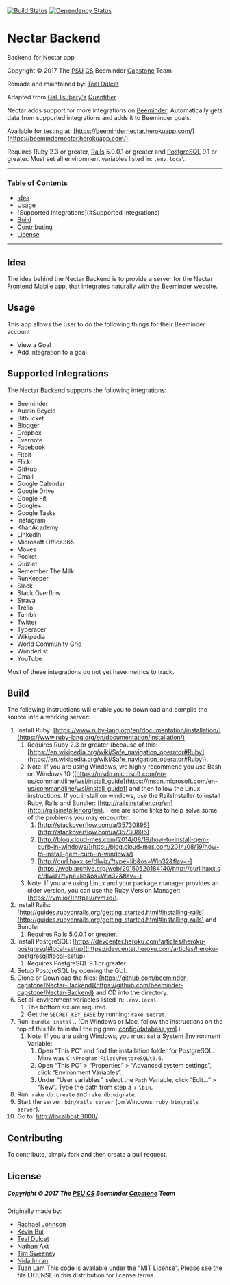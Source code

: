 [![Build Status](https://travis-ci.org/beeminder-capstone/Nectar-Backend.svg?branch=master)](https://travis-ci.org/beeminder-capstone/Nectar-Backend)
[![Dependency Status](https://www.versioneye.com/user/projects/58acea064ca76f0047de1862/badge.svg?style=flat)](https://www.versioneye.com/user/projects/58acea064ca76f0047de1862)

# Nectar Backend

Backend for Nectar app

Copyright © 2017 The [PSU](https://www.pdx.edu/) [CS](https://www.pdx.edu/computer-science/) Beeminder [Capstone](http://wiki.cs.pdx.edu/capstone/fall_2016/fall_2016.html) Team

Remade and maintained by: [Teal Dulcet](https://github.com/tdulcet)

Adapted from [Gal Tsubery's](https://github.com/tsubery/) [Quantifier](https://github.com/tsubery/quantifier/).

Nectar adds support for more integrations on [Beeminder](https://www.beeminder.com/). Automatically gets data from supported integrations and adds it to Beeminder goals.

Available for testing at: [https://beemindernectar.herokuapp.com/](https://beemindernectar.herokuapp.com/).

Requires Ruby 2.3 or greater, [Rails](http://guides.rubyonrails.org/getting_started.html) 5.0.0.1 or greater and [PostgreSQL](https://devcenter.heroku.com/articles/heroku-postgresql#local-setup) 9.1 or greater. Must set all environment variables listed in: `.env.local`.


---

### Table of Contents
 - [Idea](#Idea)
 - [Usage](#usage)
 - [Supported Integrations](#Supported Integrations)
 - [Build](#build)
 - [Contributing](#contributing)
 - [License](#license)
 
---


## Idea
The idea behind the Nectar Backend is to provide a server for the Nectar Frontend Mobile app, that integrates naturally with the Beeminder website.

## Usage
This app allows the user to do the following things for their Beeminder account

 * View a Goal
 * Add integration to a goal
 

## Supported Integrations
The Nectar Backend supports the following integrations:

* Beeminder
* Austin Bcycle
* Bitbucket
* Blogger
* Dropbox
* Evernote
* Facebook
* Fitbit
* Flickr
* GitHub
* Gmail
* Google Calendar
* Google Drive
* Google Fit
* Google+
* Google Tasks
* Instagram
* KhanAcademy
* LinkedIn
* Microsoft Office365
* Moves
* Pocket
* Quizlet
* Remember The Milk
* RunKeeper
* Slack
* Stack Overflow
* Strava
* Trello
* Tumblr
* Twitter
* Typeracer
* Wikipedia
* World Community Grid
* Wunderlist
* YouTube

Most of these integrations do not yet have metrics to track.


## Build
The following instructions will enable you to download and compile the source into a working server:


1. Install Ruby: [https://www.ruby-lang.org/en/documentation/installation/](https://www.ruby-lang.org/en/documentation/installation/)
    1. Requires Ruby 2.3 or greater (because of this: [https://en.wikipedia.org/wiki/Safe_navigation_operator#Ruby](https://en.wikipedia.org/wiki/Safe_navigation_operator#Ruby)).
    2. Note: If you are using Windows, we highly recommend you use Bash on Windows 10 ([https://msdn.microsoft.com/en-us/commandline/wsl/install_guide](https://msdn.microsoft.com/en-us/commandline/wsl/install_guide)) and then follow the Linux instructions. If you install on windows, use the RailsInstaller to install Ruby, Rails and Bundler: [http://railsinstaller.org/en](http://railsinstaller.org/en). Here are some links to help solve some of the problems you may encounter:
        1. [http://stackoverflow.com/a/35730896](http://stackoverflow.com/a/35730896)
        2. [http://blog.cloud-mes.com/2014/08/19/how-to-install-gem-curb-in-windows/](http://blog.cloud-mes.com/2014/08/19/how-to-install-gem-curb-in-windows/)
        3. [http://curl.haxx.se/dlwiz/?type=lib&os=Win32&flav=-](https://web.archive.org/web/20150520184140/http://curl.haxx.se/dlwiz/?type=lib&os=Win32&flav=-)
    3. Note: If you are using Linux and your package manager provides an older version, you can use the Ruby Version Manager: [https://rvm.io/](https://rvm.io/).
2. Install Rails: [http://guides.rubyonrails.org/getting_started.html#installing-rails](http://guides.rubyonrails.org/getting_started.html#installing-rails) and Bundler
    1. Requires Rails 5.0.0.1 or greater.
3. Install PostgreSQL: [https://devcenter.heroku.com/articles/heroku-postgresql#local-setup](https://devcenter.heroku.com/articles/heroku-postgresql#local-setup)
    1. Requires PostgreSQL 9.1 or greater.
4. Setup PostgreSQL by opening the GUI.
5. Clone or Download the files: [https://github.com/beeminder-capstone/Nectar-Backend](https://github.com/beeminder-capstone/Nectar-Backend) and CD into the directory.
6. Set all environment variables listed in: `.env.local`.
    1. The bottom six are required.
    2. Get the `SECRET_KEY_BASE` by running: `rake secret`.
7. Run: `bundle install`. (On Windows or Mac, follow the instructions on the top of this file to install the pg gem: [config/database.yml](config/database.yml).)
    1. Note: If you are using Windows, you must set a System Environment Variable:
        1. Open “This PC” and find the installation folder for PostgreSQL. Mine was `C:\Program Files\PostgreSQL\9.6`.
        2. Open “This PC” > “Properties” > “Advanced system settings”, click “Environment Variables”.
        3. Under “User variables”, select the `Path` Variable, click “Edit…” > “New”. Type the path from step a + `\bin`.
8. Run: `rake db:create` and `rake db:migrate`.
9. Start the server: `bin/rails server` (on Windows: `ruby bin\rails server`).
10. Go to: [http://localhost:3000/](http://localhost:3000/).

## Contributing
To contribute, simply fork and then create a pull request. 

## License
##### Copyright © 2017 The [PSU](https://www.pdx.edu/) [CS](https://www.pdx.edu/computer-science/) Beeminder [Capstone](http://wiki.cs.pdx.edu/capstone/fall_2016/fall_2016.html) Team
Originally made by:
* [Rachael Johnson](https://github.com/rhatchet)
* [Kevin Bui](https://github.com/kevbui)
* [Teal Dulcet](https://github.com/tdulcet)
* [Nathan Axt](https://github.com/naxt25)
* [Tim Sweeney](https://github.com/sweeney6)
* [Nida Imran](https://github.com/nidaimran)
* [Tuan Lam](https://github.com/t-lam)
This code is available under the "MIT License".
Please see the file LICENSE in this distribution for license terms.
